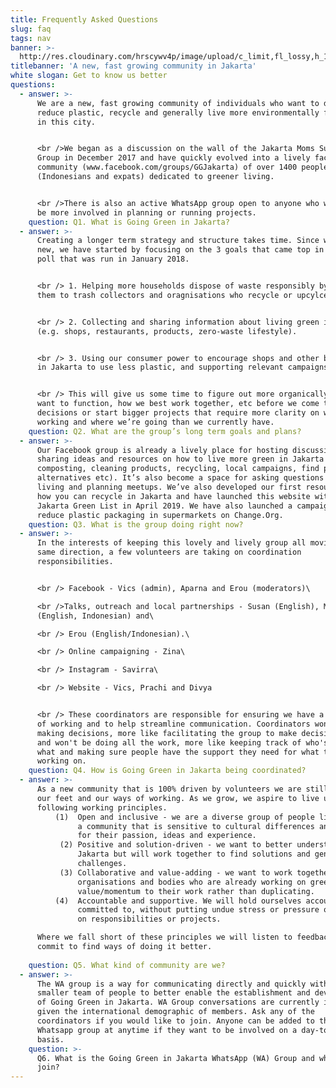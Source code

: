 ```yaml
---
title: Frequently Asked Questions
slug: faq
tags: nav
banner: >-
  http://res.cloudinary.com/hrscywv4p/image/upload/c_limit,fl_lossy,h_1500,w_2000,f_auto,q_auto/v1/1378019/kilarov-zaneit-634702-unsplash_zfrfwx.jpg
titlebanner: 'A new, fast growing community in Jakarta'
white slogan: Get to know us better
questions:
  - answer: >-
      We are a new, fast growing community of individuals who want to do more to
      reduce plastic, recycle and generally live more environmentally friendly
      in this city.


      <br />We began as a discussion on the wall of the Jakarta Moms Support
      Group in December 2017 and have quickly evolved into a lively facebook
      community (www.facebook.com/groups/GGJakarta) of over 1400 people
      (Indonesians and expats) dedicated to greener living.


      <br />There is also an active WhatsApp group open to anyone who wants to
      be more involved in planning or running projects.
    question: Q1. What is Going Green in Jakarta?
  - answer: >-
      Creating a longer term strategy and structure takes time. Since we’re so
      new, we have started by focusing on the 3 goals that came top in our FB
      poll that was run in January 2018.


      <br /> 1. Helping more households dispose of waste responsibly by linking
      them to trash collectors and oragnisations who recycle or upcylce.


      <br /> 2. Collecting and sharing information about living green in Jakarta
      (e.g. shops, restaurants, products, zero-waste lifestyle).


      <br /> 3. Using our consumer power to encourage shops and other businesses
      in Jakarta to use less plastic, and supporting relevant campaigns. 


      <br /> This will give us some time to figure out more organically how we
      want to function, how we best work together, etc before we come to any big
      decisions or start bigger projects that require more clarity on ways of
      working and where we’re going than we currently have.
    question: Q2. What are the group’s long term goals and plans?
  - answer: >-
      Our Facebook group is already a lively place for hosting discussion and
      sharing ideas and resources on how to live more green in Jakarta (e.g.
      composting, cleaning products, recycling, local campaigns, find plastic
      alternatives etc). It’s also become a space for asking questions on green
      living and planning meetups. We’ve also developed our first resources on
      how you can recycle in Jakarta and have launched this website with the
      Jakarta Green List in April 2019. We have also launched a campaign to
      reduce plastic packaging in supermarkets on Change.Org.
    question: Q3. What is the group doing right now?
  - answer: >-
      In the interests of keeping this lovely and lively group all moving in the
      same direction, a few volunteers are taking on coordination
      responsibilities. 


      <br /> Facebook - Vics (admin), Aparna and Erou (moderators)\

      <br />Talks, outreach and local partnerships - Susan (English), Malini
      (English, Indonesian) and\

      <br /> Erou (English/Indonesian).\

      <br /> Online campaigning - Zina\

      <br /> Instagram - Savirra\

      <br /> Website - Vics, Prachi and Divya


      <br /> These coordinators are responsible for ensuring we have a clear way
      of working and to help streamline communication. Coordinators won't be
      making decisions, more like facilitating the group to make decisions...
      and won't be doing all the work, more like keeping track of who's doing
      what and making sure people have the support they need for what they're
      working on.
    question: Q4. How is Going Green in Jakarta being coordinated?
  - answer: >-
      As a new community that is 100% driven by volunteers we are still finding
      our feet and our ways of working. As we grow, we aspire to live up to the
      following working principles. 
          (1)  Open and inclusive - we are a diverse group of people living in Jakarta. We seek to create 
               a community that is sensitive to cultural differences and where all members are valued 
               for their passion, ideas and experience.
           (2) Positive and solution-driven - we want to better understand the barriers to going green in 
               Jakarta but will work together to find solutions and generate new ideas to overcome 
               challenges.
           (3) Collaborative and value-adding - we want to work together with established local 
               organisations and bodies who are already working on green issues and add 
               value/momentum to their work rather than duplicating.
          (4)  Accountable and supportive. We will hold ourselves accountable to what we have 
               committed to, without putting undue stress or pressure on people who volunteer to take 
               on responsibilities or projects.

      Where we fall short of these principles we will listen to feedback and
      commit to find ways of doing it better.
       
    question: Q5. What kind of community are we?
  - answer: >-
      The WA group is a way for communicating directly and quickly with a
      smaller team of people to better enable the establishment and development
      of Going Green in Jakarta. WA Group conversations are currently in English
      given the international demographic of members. Ask any of the
      coordinators if you would like to join. Anyone can be added to the
      Whatsapp group at anytime if they want to be involved on a day-to-day
      basis. 
    question: >-
      Q6. What is the Going Green in Jakarta WhatsApp (WA) Group and who can
      join?
---
```


